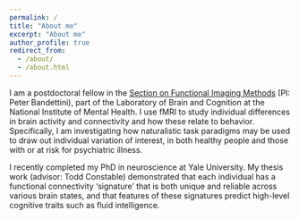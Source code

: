 ```yaml
---
permalink: /
title: "About me"
excerpt: "About me"
author_profile: true
redirect_from: 
  - /about/
  - /about.html
---
```


I am a postdoctoral fellow in the [Section on Functional Imaging Methods](https://fim.nimh.nih.gov) (PI: Peter Bandettini), part of the Laboratory of Brain and Cognition at the National Institute of Mental Health. I use fMRI to study individual differences in brain activity and connectivity and how these relate to behavior. Specifically, I am investigating how naturalistic task paradigms may be used to draw out individual variation of interest, in both healthy people and those with or at risk for psychiatric illness.

I recently completed my PhD in neuroscience at Yale University. My thesis work (advisor: Todd Constable) demonstrated that each individual has a functional connectivity ‘signature’ that is both unique and reliable across various brain states, and that features of these signatures predict high-level cognitive traits such as fluid intelligence.
